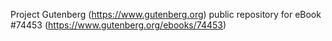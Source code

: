 Project Gutenberg (https://www.gutenberg.org) public repository for
eBook #74453 (https://www.gutenberg.org/ebooks/74453)
